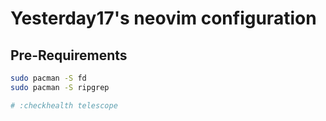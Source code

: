 # Yesterday17's neovim configuration

## Pre-Requirements

```bash
sudo pacman -S fd
sudo pacman -S ripgrep

# :checkhealth telescope
```
